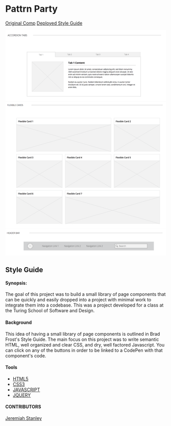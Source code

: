 #  Pattrn Party

[Original Comp](http://frontend.turing.io/projects/pattrn-party.html)
[Deployed Style Guide](https://jeremiahjstanley.github.io/pattrn-party/)

<img alt="AccordionTabs" src="./images/AccordionTabs.png">
<img alt="FlexibleCards" src="./images/FlexibleCards.png">
<img alt="MenuBar" src="./images/MenuBar.png">


## Style Guide

#### Synopsis:

The goal of this project was to build a small library of page components that can be quickly and easily dropped into a project with minimal work to integrate them into a codebase. This was a project developed for a class at the Turing School of Software and Design.

#### Background

This idea of having a small library of page components is outlined in Brad Frost's Style Guide.  The main focus on this project was to write semantic HTML, well organized and clear CSS, and dry, well factored Javascript. You can click on any of the buttons in order to be linked to a CodePen with that component's code.

#### Tools

* [HTML5](https://developer.mozilla.org/en-US/docs/Web/Guide/HTML/HTML5)
* [CSS3](https://developer.mozilla.org/en-US/docs/Web/CSS/CSS3)
* [JAVASCRIPT](https://developer.mozilla.org/en-US/docs/Web/JavaScript)
* [JQUERY](https://developer.mozilla.org/en-US/docs/Glossary/jQuery)

#### CONTRIBUTORS
[Jeremiah Stanley](https://github.com/jeremiahjstanley/pattrn-party)